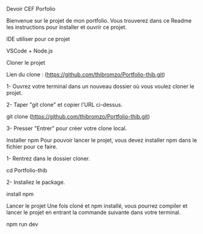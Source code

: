 Devoir CEF Porfolio


Bienvenue sur le projet de mon portfolio. Vous trouverez dans ce Readme les instructions pour installer et ouvrir ce projet.


IDE utiliser pour ce projet

VSCode + Node.js


Cloner le projet

Lien du clone : (https://github.com/thibromzo/Portfolio-thib.git)


1- Ouvrez votre terminal dans un nouveau dossier où vous voulez cloner le projet.


2- Taper "git clone" et copier l'URL ci-dessus.


git clone (https://github.com/thibromzo/Portfolio-thib.git)

3- Presser "Entrer" pour créer votre clone local.

Installer npm
Pour pouvoir lancer le projet, vous devez installer npm dans le fichier pour ce faire.

1- Rentrez dans le dossier cloner.

cd Portfolio-thib

2- Installez le package.

install npm

Lancer le projet
Une fois cloné et npm installé, vous pourrez compiler et lancer le projet en entrant la commande suivante dans votre terminal.

npm run dev

